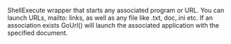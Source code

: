 ﻿ShellExecute wrapper that starts any associated program or URL. You can launch URLs, mailto: links, as well as any file like .txt, doc,.ini etc. If an association exists GoUrl() will launch the associated application with the specified document.